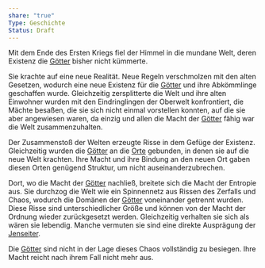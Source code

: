 ```yaml
---
share: "true"
Type: Geschichte
Status: Draft
---
```

Mit dem Ende des Ersten Kriegs fiel der Himmel in die mundane Welt, deren Existenz die [Götter](../../../G%C3%B6tter.md) bisher nicht kümmerte. 

Sie krachte auf eine neue Realität. Neue Regeln verschmolzen mit den alten Gesetzen, wodurch eine neue Existenz für die [Götter](../../../G%C3%B6tter.md) und ihre Abkömmlinge geschaffen wurde. Gleichzeitig zersplitterte die Welt und ihre alten Einwohner wurden mit den Eindringlingen der Oberwelt konfrontiert, die Mächte besaßen, die sie sich nicht einmal vorstellen konnten, auf die sie aber angewiesen waren, da einzig und allen die Macht der [Götter](../../../G%C3%B6tter.md) fähig war die Welt zusammenzuhalten. 

Der Zusammenstoß der Welten erzeugte Risse in dem Gefüge der Existenz. Gleichzeitig wurden die [Götter](../../../G%C3%B6tter.md) an die [Orte](../../../Orte.md) gebunden, in denen sie auf die neue Welt krachten. Ihre Macht und ihre Bindung an den neuen Ort gaben diesen Orten genügend Struktur, um nicht auseinanderzubrechen. 

Dort, wo die Macht der [Götter](../../../G%C3%B6tter.md) nachließ, breitete sich die Macht der Entropie aus. Sie durchzog die Welt wie ein Spinnennetz aus Rissen des Zerfalls und Chaos, wodurch die Domänen der [Götter](../../../G%C3%B6tter.md) voneinander getrennt wurden. Diese Risse sind unterschiedlicher Größe und können von der Macht der Ordnung wieder zurückgesetzt werden. Gleichzeitig verhalten sie sich als wären sie lebendig. Manche vermuten sie sind eine direkte Ausprägung der [Jenseiter](../../../Jenseiter.md). 

Die [Götter](../../../G%C3%B6tter.md) sind nicht in der Lage dieses Chaos vollständig zu besiegen. Ihre Macht reicht nach ihrem Fall nicht mehr aus. 